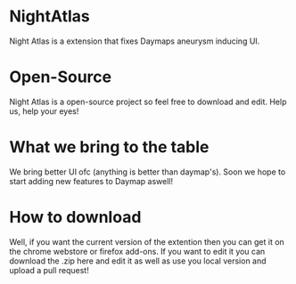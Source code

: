 # NightAtlas
Night Atlas is a extension that fixes Daymaps aneurysm inducing UI. 

# Open-Source
Night Atlas is a open-source project so feel free to download and edit. Help us, help your eyes!

# What we bring to the table
We bring better UI ofc (anything is better than daymap's). Soon we hope to start adding new features to Daymap aswell!

# How to download
Well, if you want the current version of the extention then you can get it on the chrome webstore or firefox add-ons. If you want to edit it you can download the .zip here and edit it as well as use you local version and upload a pull request!
